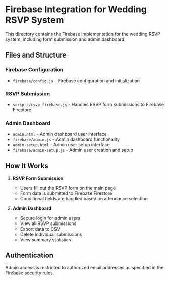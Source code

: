 # Firebase Integration for Wedding RSVP System

This directory contains the Firebase implementation for the wedding RSVP system, including form submission and admin dashboard.

## Files and Structure

### Firebase Configuration
- `firebase/config.js` - Firebase configuration and initialization

### RSVP Submission
- `scripts/rsvp-firebase.js` - Handles RSVP form submissions to Firebase Firestore

### Admin Dashboard
- `admin.html` - Admin dashboard user interface
- `firebase/admin.js` - Admin dashboard functionality
- `admin-setup.html` - Admin user setup interface
- `firebase/admin-setup.js` - Admin user creation and setup

## How It Works

1. **RSVP Form Submission**
   - Users fill out the RSVP form on the main page
   - Form data is submitted to Firebase Firestore
   - Conditional fields are handled based on attendance selection

2. **Admin Dashboard**
   - Secure login for admin users
   - View all RSVP submissions
   - Export data to CSV
   - Delete individual submissions
   - View summary statistics

## Authentication

Admin access is restricted to authorized email addresses as specified in the Firebase security rules.
